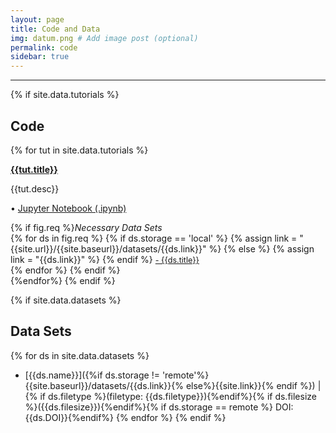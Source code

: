 ```yaml
---
layout: page
title: Code and Data
img: datum.png # Add image post (optional)
permalink: code
sidebar: true
---
```


---

{% if site.data.tutorials %}

## Code

{% for tut in site.data.tutorials %}

<article class="post">
<a class="post-thumbnail" style="background-image: url(http://rpgroup.caltech.edu/aph161/assets/img/{{tut.pic}})" href="{{site.url}}/{{site.baseurl}}/tutorials/{{tut.link}}.html"> </a>



<div class="post-content">
<b class="post-title"><a href="http://rpgroup.caltech.edu/aph161/assets/tut/{{tut.link}}.html">{{tut.title}}</a></b>
<p> {{tut.desc}}</p>
<p>• <a href="http://rpgroup.caltech.edu/aph161/assets/tut/{{tut.link}}.ipynb"> Jupyter Notebook (.ipynb)</a><br/></p>
{% if fig.req %}<i>Necessary Data Sets </i><br/>
{% for ds in fig.req %}
{% if ds.storage == 'local' %}
{% assign link = "{{site.url}}/{{site.baseurl}}/datasets/{{ds.link}}" %}
{% else %}
{% assign link = "{{ds.link}}" %}
{% endif %}
<a style="font-size: 0.9em;" href="{{link}}"> - {{ds.title}} </a><br/>
{% endfor %}
{% endif %}
</div>

</article>
{%endfor%}
{% endif %}





{% if site.data.datasets %}

## Data Sets
{% for ds in site.data.datasets %}
* [{{ds.name}}]({%if ds.storage !=
  'remote'%}{{site.baseurl}}/datasets/{{ds.link}}{%
  else%}{{site.link}}{% endif %}) \| {% if ds.filetype %}(filetype:
  {{ds.filetype}}){%endif%}{% if ds.filesize %}({{ds.filesize}}){%endif%}{%
  if ds.storage == remote %} DOI: {{ds.DOI}}{%endif%}
{% endfor %}
{% endif %}



